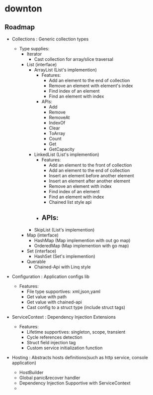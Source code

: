 # downton
## Roadmap
- Collections : Generic collection types 
  - Type supplies:
    - Iterator
      - Cast collection for array/slice traversal
    - List (interface)
      - ArrayList (List's implemention)
        - Features:
          - Add an element to the end of collection
          - Remove an element with element's index
          - Find index of an element
          - Find an element with index
        - APIs:
          - Add
          - Remove
          - RemoveAt
          - IndexOf
          - Clear
          - ToArray
          - Count
          - Get
          - GetCapacity          
      - LinkedList (List's implemention)
        - Features: 
          - Add an element to the front of collection
          - Add an element to the end of collection
          - Insert an element before another element
          - Insert an element after another element
          - Remove an element with index
          - Find index of an element
          - Find an element with index
          - Chained list style api
        - APIs:
          - 
      - SkipList (List's implemention) 
    - Map (interface)
      - HashMap (Map implemention with out go map)
      - OrderedMap (Map implemention with go map)
    - Set (interface)
      - HashSet (Set's implemention)
    - Querable
      - Chained-Api with Linq style
  
- Configuration : Application configs lib
  - Features:
    - File type supportives: xml,json,yaml
    - Get value with path
    - Get value with chained-api
    - Cast config to a struct type (include struct tags)

- ServiceContext : Dependency Injection Extensions
  - Features:
    - Lifetime supportives: singleton, scope, transient
    - Cycle references detection
    - Struct field injection tag
    - Custom service initialization function 
  
- Hosting : Abstracts hosts definitions(such as http service, console application)
  - HostBuilder
  - Global panic&recover handler
  - Dependency Injection Supportive with ServiceContext
  - 
